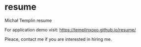# resume
Michał Templin resume

For application demo visit: https://templinxoxo.github.io/resume/

Pleace, contact me if you are interested in hiring me.

